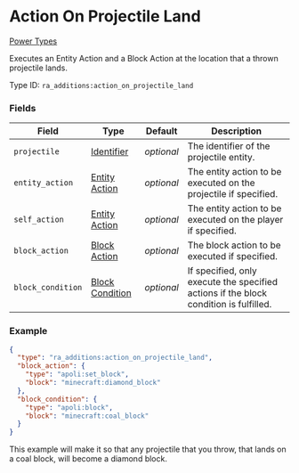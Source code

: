 # Action On Projectile Land
[Power Types](../power_types_types.md)

Executes an Entity Action and a Block Action at the location that a thrown projectile lands.

Type ID: `ra_additions:action_on_projectile_land`
### Fields
Field | Type | Default | Description
------|------|---------|-------------
`projectile` | [Identifier](../data_types/identifier.md) | _optional_ | The identifier of the projectile entity.
`entity_action` | [Entity Action](../data_types/entity_action.md) | _optional_ | The entity action to be executed on the projectile if specified.
`self_action` | [Entity Action](../data_types/entity_action.md) | _optional_ | The entity action to be executed on the player if specified.
`block_action` | [Block Action](../data_types/block_action.md) | _optional_ | The block action to be executed if specified.
`block_condition` | [Block Condition](../data_types/block_condition.md) | _optional_ | If specified, only execute the specified actions if the block condition is fulfilled.

### Example
```json
{
  "type": "ra_additions:action_on_projectile_land",
  "block_action": {
    "type": "apoli:set_block",
    "block": "minecraft:diamond_block"
  },
  "block_condition": {
    "type": "apoli:block",
    "block": "minecraft:coal_block"
  }
}
```
This example will make it so that any projectile that you throw, that lands on a coal block, will become a diamond block.